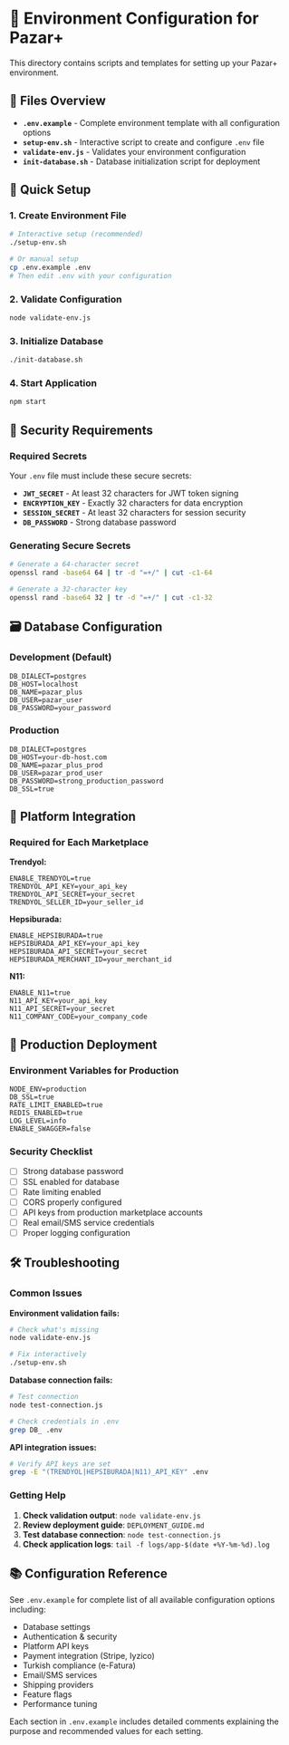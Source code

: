 # 🔧 Environment Configuration for Pazar+

This directory contains scripts and templates for setting up your Pazar+ environment.

## 📁 Files Overview

- **`.env.example`** - Complete environment template with all configuration options
- **`setup-env.sh`** - Interactive script to create and configure `.env` file
- **`validate-env.js`** - Validates your environment configuration
- **`init-database.sh`** - Database initialization script for deployment

## 🚀 Quick Setup

### 1. Create Environment File

```bash
# Interactive setup (recommended)
./setup-env.sh

# Or manual setup
cp .env.example .env
# Then edit .env with your configuration
```

### 2. Validate Configuration

```bash
node validate-env.js
```

### 3. Initialize Database

```bash
./init-database.sh
```

### 4. Start Application

```bash
npm start
```

## 🔐 Security Requirements

### Required Secrets

Your `.env` file must include these secure secrets:

- **`JWT_SECRET`** - At least 32 characters for JWT token signing
- **`ENCRYPTION_KEY`** - Exactly 32 characters for data encryption
- **`SESSION_SECRET`** - At least 32 characters for session security
- **`DB_PASSWORD`** - Strong database password

### Generating Secure Secrets

```bash
# Generate a 64-character secret
openssl rand -base64 64 | tr -d "=+/" | cut -c1-64

# Generate a 32-character key
openssl rand -base64 32 | tr -d "=+/" | cut -c1-32
```

## 🗃️ Database Configuration

### Development (Default)

```env
DB_DIALECT=postgres
DB_HOST=localhost
DB_NAME=pazar_plus
DB_USER=pazar_user
DB_PASSWORD=your_password
```

### Production

```env
DB_DIALECT=postgres
DB_HOST=your-db-host.com
DB_NAME=pazar_plus_prod
DB_USER=pazar_prod_user
DB_PASSWORD=strong_production_password
DB_SSL=true
```

## 🔌 Platform Integration

### Required for Each Marketplace

**Trendyol:**

```env
ENABLE_TRENDYOL=true
TRENDYOL_API_KEY=your_api_key
TRENDYOL_API_SECRET=your_secret
TRENDYOL_SELLER_ID=your_seller_id
```

**Hepsiburada:**

```env
ENABLE_HEPSIBURADA=true
HEPSIBURADA_API_KEY=your_api_key
HEPSIBURADA_API_SECRET=your_secret
HEPSIBURADA_MERCHANT_ID=your_merchant_id
```

**N11:**

```env
ENABLE_N11=true
N11_API_KEY=your_api_key
N11_API_SECRET=your_secret
N11_COMPANY_CODE=your_company_code
```

## 🏢 Production Deployment

### Environment Variables for Production

```env
NODE_ENV=production
DB_SSL=true
RATE_LIMIT_ENABLED=true
REDIS_ENABLED=true
LOG_LEVEL=info
ENABLE_SWAGGER=false
```

### Security Checklist

- [ ] Strong database password
- [ ] SSL enabled for database
- [ ] Rate limiting enabled
- [ ] CORS properly configured
- [ ] API keys from production marketplace accounts
- [ ] Real email/SMS service credentials
- [ ] Proper logging configuration

## 🛠️ Troubleshooting

### Common Issues

**Environment validation fails:**

```bash
# Check what's missing
node validate-env.js

# Fix interactively
./setup-env.sh
```

**Database connection fails:**

```bash
# Test connection
node test-connection.js

# Check credentials in .env
grep DB_ .env
```

**API integration issues:**

```bash
# Verify API keys are set
grep -E "(TRENDYOL|HEPSIBURADA|N11)_API_KEY" .env
```

### Getting Help

1. **Check validation output**: `node validate-env.js`
2. **Review deployment guide**: `DEPLOYMENT_GUIDE.md`
3. **Test database connection**: `node test-connection.js`
4. **Check application logs**: `tail -f logs/app-$(date +%Y-%m-%d).log`

## 📚 Configuration Reference

See `.env.example` for complete list of all available configuration options including:

- Database settings
- Authentication & security
- Platform API keys
- Payment integration (Stripe, Iyzico)
- Turkish compliance (e-Fatura)
- Email/SMS services
- Shipping providers
- Feature flags
- Performance tuning

Each section in `.env.example` includes detailed comments explaining the purpose and recommended values for each setting.

